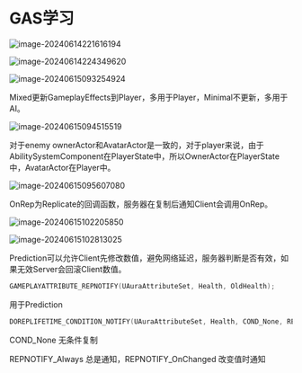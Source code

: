 # GAS学习

![image-20240614221616194](G:\ue5game\Aura\Figure\image-20240614221616194.png)

![image-20240614224349620](G:\ue5game\Aura\Figure\image-20240614224349620.png)

![image-20240615093254924](G:\ue5game\Aura\Figure\image-20240615093254924.png)

Mixed更新GameplayEffects到Player，多用于Player，Minimal不更新，多用于AI。

![image-20240615094515519](G:\ue5game\Aura\Figure\image-20240615094515519.png)

对于enemy ownerActor和AvatarActor是一致的，对于player来说，由于AbilitySystemComponent在PlayerState中，所以OwnerActor在PlayerState中，AvatarActor在Player中。

![image-20240615095607080](G:\ue5game\Aura\Figure\image-20240615095607080.png)

OnRep为Replicate的回调函数，服务器在复制后通知Client会调用OnRep。

![image-20240615102205850](G:\ue5game\Aura\Figure\image-20240615102205850.png)

![image-20240615102813025](G:\ue5game\Aura\Figure\image-20240615102813025.png)

Prediction可以允许Client先修改数值，避免网络延迟，服务器判断是否有效，如果无效Server会回滚Client数值。

```c++
GAMEPLAYATTRIBUTE_REPNOTIFY(UAuraAttributeSet, Health, OldHealth);
```

用于Prediction

```cpp
DOREPLIFETIME_CONDITION_NOTIFY(UAuraAttributeSet, Health, COND_None, REPNOTIFY_Always);
```

COND_None 无条件复制

REPNOTIFY_Always 总是通知，REPNOTIFY_OnChanged 改变值时通知